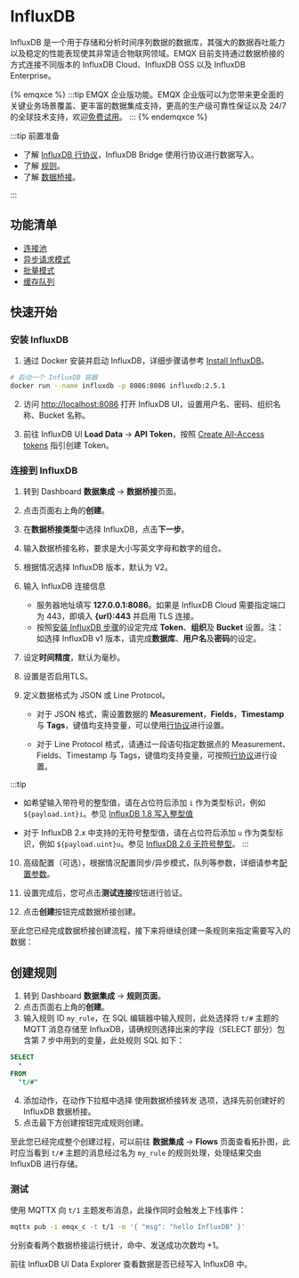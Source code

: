 # InfluxDB

InfluxDB 是一个用于存储和分析时间序列数据的数据库，其强大的数据吞吐能力以及稳定的性能表现使其非常适合物联网领域。EMQX 目前支持通过数据桥接的方式连接不同版本的 InfluxDB Cloud、InfluxDB OSS 以及 InfluxDB Enterprise。

{% emqxce %}
:::tip
EMQX 企业版功能。EMQX 企业版可以为您带来更全面的关键业务场景覆盖、更丰富的数据集成支持，更高的生产级可靠性保证以及 24/7 的全球技术支持，欢迎[免费试用](https://www.emqx.com/zh/try?product=enterprise)。
:::
{% endemqxce %}

:::tip 前置准备

- 了解 [InfluxDB 行协议](https://docs.influxdata.com/influxdb/v2.5/reference/syntax/line-protocol/)，InfluxDB Bridge 使用行协议进行数据写入。
- 了解 [规则](./rules.md)。
- 了解 [数据桥接](./data-bridges.md)。

:::

## 功能清单

- [连接池](./data-bridges.md#连接池) <!-- TODO 确认改版后知否支持-->
- [异步请求模式](./data-bridges.md#异步请求模式)
- [批量模式](./data-bridges.md#批量模式)
- [缓存队列](./data-bridges.md#缓存队列)

<!-- 配置参数 需要补充 TODO 链接到配置手册对应配置章节。 -->

## 快速开始

### 安装 InfluxDB

1. 通过 Docker 安装并启动 InfluxDB，详细步骤请参考 [Install InfluxDB](https://docs.influxdata.com/influxdb/v2.5/install/)。

```bash
# 启动一个 InfluxDB 容器
docker run --name influxdb -p 8086:8086 influxdb:2.5.1
```

2. 访问 [http://localhost:8086](http://localhost:8086) 打开 InfluxDB UI，设置用户名、密码、组织名称、Bucket 名称。

3. 前往 InfluxDB UI **Load Data** -> **API Token**，按照 [Create All-Access tokens](https://docs.influxdata.com/influxdb/v2.5/install/#create-all-access-tokens) 指引创建 Token。

### 连接到 InfluxDB

1. 转到 Dashboard **数据集成** -> **数据桥接**页面。

2. 点击页面右上角的**创建**。

3. 在**数据桥接类型**中选择 InfluxDB，点击**下一步**。

4. 输入数据桥接名称，要求是大小写英文字母和数字的组合。

5. 根据情况选择 InfluxDB 版本，默认为 V2。

6. 输入 InfluxDB 连接信息
   - 服务器地址填写 **127.0.0.1:8086**。如果是 InfluxDB Cloud 需要指定端口为 443，即填入 **{url}:443** 并启用 TLS 连接。
   - 按照[安装 InfluxDB 步骤](#安装-influxdb)的设定完成 **Token**、**组织**及 **Bucket** 设置。注：如选择 InfluxDB v1 版本，请完成**数据库**、**用户名**及**密码**的设定。

7. 设定**时间精度**，默认为毫秒。

8. 设置是否启用TLS。

9. 定义数据格式为 JSON 或 Line Protocol。

   - 对于 JSON 格式，需设置数据的 **Measurement**，**Fields**，**Timestamp** 与 **Tags**，键值均支持变量，可以使用[行协议](https://docs.influxdata.com/influxdb/v2.3/reference/syntax/line-protocol/)进行设置。

   - 对于 Line Protocol 格式，请通过一段语句指定数据点的 Measurement、Fields、Timestamp 与 Tags，键值均支持变量，可按照[行协议](https://docs.influxdata.com/influxdb/v2.3/reference/syntax/line-protocol/)进行设置。
   
  :::tip
   - 如希望输入带符号的整型值，请在占位符后添加 `i` 作为类型标识，例如 `${payload.int}i`。参见 [InfluxDB 1.8 写入整型值](https://docs.influxdata.com/influxdb/v1.8/write_protocols/line_protocol_reference/#write-the-field-value-1-as-an-integer-to-influxdb)
   
   - 对于 InfluxDB 2.x 中支持的无符号整型值，请在占位符后添加 `u` 作为类型标识，例如 `${payload.uint}u`。参见 [InfluxDB 2.6 无符号整型](https://docs.influxdata.com/influxdb/v2.6/reference/syntax/line-protocol/#uinteger)。
   :::

10. 高级配置（可选），根据情况配置同步/异步模式，队列等参数，详细请参考[配置参数](#配置参数)。

11. 设置完成后，您可点击**测试连接**按钮进行验证。

12. 点击**创建**按钮完成数据桥接创建。

至此您已经完成数据桥接创建流程，接下来将继续创建一条规则来指定需要写入的数据：

## 创建规则

1. 转到 Dashboard **数据集成** -> **规则页面**。
2. 点击页面右上角的**创建**。
3. 输入规则 ID `my_rule`，在 SQL 编辑器中输入规则，此处选择将 `t/#` 主题的 MQTT 消息存储至 InfluxDB，请确规则选择出来的字段（SELECT 部分）包含第 7 步中用到的变量，此处规则 SQL 如下：


  ```sql
  SELECT
    *
  FROM
    "t/#"
  ```

4. 添加动作，在动作下拉框中选择 使用数据桥接转发 选项，选择先前创建好的 InfluxDB 数据桥接。
5. 点击最下方创建按钮完成规则创建。

至此您已经完成整个创建过程，可以前往 **数据集成** -> **Flows** 页面查看拓扑图，此时应当看到 `t/#` 主题的消息经过名为 `my_rule` 的规则处理，处理结果交由 InfluxDB 进行存储。

### 测试

使用 MQTTX 向 `t/1` 主题发布消息，此操作同时会触发上下线事件：

```bash
mqttx pub -i emqx_c -t t/1 -m '{ "msg": "hello InfluxDB" }'
```

分别查看两个数据桥接运行统计，命中、发送成功次数均 +1。

前往 InfluxDB UI Data Explorer 查看数据是否已经写入 InfluxDB 中。

